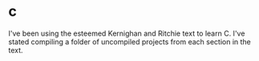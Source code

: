 # c

I've been using the esteemed Kernighan and Ritchie text to learn C. I've stated compiling a folder of uncompiled projects from each section in the text.
